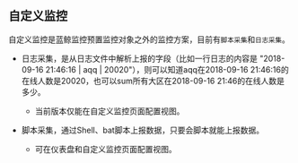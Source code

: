 ## 自定义监控

自定义监控是蓝鲸监控预置监控对象之外的监控方案，目前有`脚本采集`和`日志采集`。

- 日志采集，是从日志文件中解析上报的字段（比如一行日志的内容是 "2018-09-16 21:46:16 | aqq | 20020"），则可以知道aqq在2018-09-16 21:46:16的在线人数是20020，也可以sum所有大区在2018-09-16 21:46的在线人数是多少。
    - 当前版本仅能在自定义监控页面配置视图。 

- 脚本采集，通过Shell、bat脚本上报数据，只要会脚本就能上报数据。
    - 可在仪表盘和自定义监控页面配置视图。 



